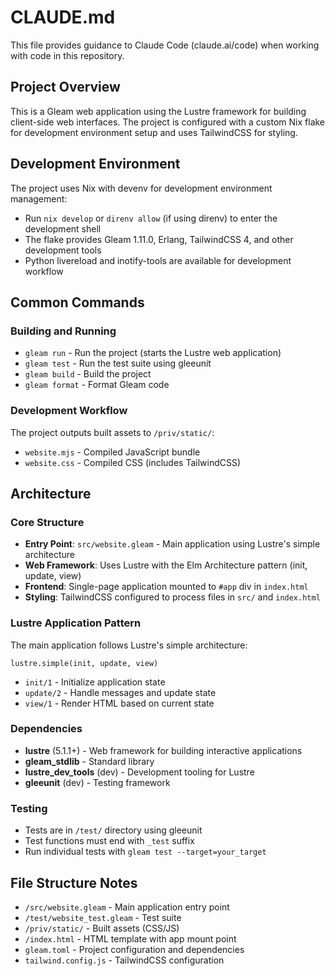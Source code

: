 # CLAUDE.md

This file provides guidance to Claude Code (claude.ai/code) when working with code in this repository.

## Project Overview

This is a Gleam web application using the Lustre framework for building client-side web interfaces. The project is configured with a custom Nix flake for development environment setup and uses TailwindCSS for styling.

## Development Environment

The project uses Nix with devenv for development environment management:
- Run `nix develop` or `direnv allow` (if using direnv) to enter the development shell
- The flake provides Gleam 1.11.0, Erlang, TailwindCSS 4, and other development tools
- Python livereload and inotify-tools are available for development workflow

## Common Commands

### Building and Running
- `gleam run` - Run the project (starts the Lustre web application)
- `gleam test` - Run the test suite using gleeunit
- `gleam build` - Build the project
- `gleam format` - Format Gleam code

### Development Workflow
The project outputs built assets to `/priv/static/`:
- `website.mjs` - Compiled JavaScript bundle
- `website.css` - Compiled CSS (includes TailwindCSS)

## Architecture

### Core Structure
- **Entry Point**: `src/website.gleam` - Main application using Lustre's simple architecture
- **Web Framework**: Uses Lustre with the Elm Architecture pattern (init, update, view)
- **Frontend**: Single-page application mounted to `#app` div in `index.html`
- **Styling**: TailwindCSS configured to process files in `src/` and `index.html`

### Lustre Application Pattern
The main application follows Lustre's simple architecture:
```gleam
lustre.simple(init, update, view)
```
- `init/1` - Initialize application state
- `update/2` - Handle messages and update state  
- `view/1` - Render HTML based on current state

### Dependencies
- **lustre** (5.1.1+) - Web framework for building interactive applications
- **gleam_stdlib** - Standard library
- **lustre_dev_tools** (dev) - Development tooling for Lustre
- **gleeunit** (dev) - Testing framework

### Testing
- Tests are in `/test/` directory using gleeunit
- Test functions must end with `_test` suffix
- Run individual tests with `gleam test --target=your_target`

## File Structure Notes

- `/src/website.gleam` - Main application entry point
- `/test/website_test.gleam` - Test suite
- `/priv/static/` - Built assets (CSS/JS)
- `/index.html` - HTML template with app mount point
- `gleam.toml` - Project configuration and dependencies
- `tailwind.config.js` - TailwindCSS configuration